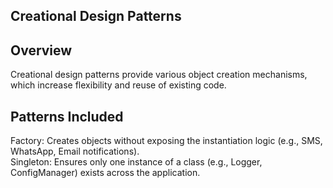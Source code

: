 ## Creational Design Patterns
## Overview
Creational design patterns provide various object creation mechanisms, which increase flexibility and reuse of existing code.

## Patterns Included
Factory: Creates objects without exposing the instantiation logic (e.g., SMS, WhatsApp, Email notifications).  
Singleton: Ensures only one instance of a class (e.g., Logger, ConfigManager) exists across the application.  

